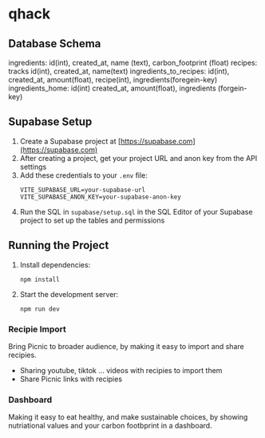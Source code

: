 # qhack

## Database Schema

ingredients: id(int), created_at, name (text), carbon_footprint (float)
recipes: tracks id(int), created_at, name(text)
ingredients_to_recipes: id(int), created_at, amount(float), recipe(int), ingredients(foregein-key)
ingredients_home: id(int) created_at, amount(float), ingredients (forgein-key)

## Supabase Setup

1. Create a Supabase project at [https://supabase.com](https://supabase.com)
2. After creating a project, get your project URL and anon key from the API settings
3. Add these credentials to your `.env` file:
   ```
   VITE_SUPABASE_URL=your-supabase-url
   VITE_SUPABASE_ANON_KEY=your-supabase-anon-key
   ```
4. Run the SQL in `supabase/setup.sql` in the SQL Editor of your Supabase project to set up the tables and permissions

## Running the Project

1. Install dependencies:
   ```
   npm install
   ```
2. Start the development server:
   ```
   npm run dev
   ```

### Recipie Import

Bring Picnic to broader audience, by making it easy to import and share recipies.

- Sharing youtube, tiktok ... videos with recipies to import them
- Share Picnic links with recipies


### Dashboard

Making it easy to eat healthy, and make sustainable choices,
by showing nutriational values and your carbon footbprint in a dashboard.
